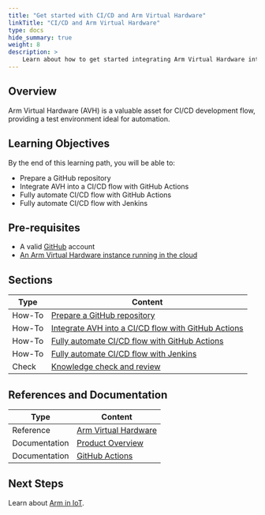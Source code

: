 ```yaml
---
title: "Get started with CI/CD and Arm Virtual Hardware"
linkTitle: "CI/CD and Arm Virtual Hardware"
type: docs
hide_summary: true
weight: 8
description: >
    Learn about how to get started integrating Arm Virtual Hardware into a CI/CD development flow.
---
```

## Overview

Arm Virtual Hardware (AVH) is a valuable asset for CI/CD development flow, providing a test environment ideal for automation.

## Learning Objectives 

By the end of this learning path, you will be able to:
* Prepare a GitHub repository
* Integrate AVH into a CI/CD flow with GitHub Actions
* Fully automate CI/CD flow with GitHub Actions
* Fully automate CI/CD flow with Jenkins


## Pre-requisites

* A valid [GitHub](https://github.com) account
* [An Arm Virtual Hardware instance running in the cloud](/iot/aws/launch)

## Sections

|          Type | Content       |
| ---           | ---           |
| How-To        | [Prepare a GitHub repository](/iot/cicd/gh-prep) |
| How-To        | [Integrate AVH into a CI/CD flow with GitHub Actions](/iot/cicd/gh-mspeech) |
| How-To        | [Fully automate CI/CD flow with GitHub Actions](/iot/cicd/gh-actions) |
| How-To        | [Fully automate CI/CD flow with Jenkins](/iot/cicd/jenkins) |
| Check         | [Knowledge check and review](/iot/cicd/knowledgecheck) |

## References and Documentation

| Type          | Content             |
| ---           | ---                 |
| Reference     | [Arm Virtual Hardware](https://avh.arm.com)      |
| Documentation | [Product Overview](https://arm-software.github.io/AVH/main/overview/html/index.html) |
| Documentation | [GitHub Actions](https://docs.github.com/en/actions) |

## Next Steps

Learn about [Arm in IoT](https://www.arm.com/solutions/iot).
